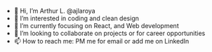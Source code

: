 - 👋 Hi, I’m Arthur L. @ajlaroya
- 👀 I’m interested in coding and clean design
- 🌱 I’m currently focusing on React, and Web development
- 💞️ I’m looking to collaborate on projects or for career opportunities
- 📫 How to reach me: PM me for email or add me on LinkedIn

<!---
ajlaroya/ajlaroya is a ✨ special ✨ repository because its `README.md` (this file) appears on your GitHub profile.
You can click the Preview link to take a look at your changes.
--->
